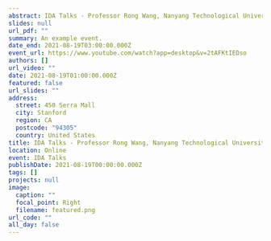 ```yaml
---
abstract: IDA Talks - Professor Rong Wang, Nanyang Technological University of Singapore
slides: null
url_pdf: ""
summary: An example event.
date_end: 2021-08-19T03:00:00.000Z
event_url: https://www.youtube.com/watch?app=desktop&v=2tAFKtIEDso
authors: []
url_video: ""
date: 2021-08-19T01:00:00.000Z
featured: false
url_slides: ""
address:
  street: 450 Serra Mall
  city: Stanford
  region: CA
  postcode: "94305"
  country: United States
title: IDA Talks - Professor Rong Wang, Nanyang Technological University of Singapore
location: Online
event: IDA Talks
publishDate: 2021-08-19T00:00:00.000Z
tags: []
projects: null
image:
  caption: ""
  focal_point: Right
  filename: featured.png
url_code: ""
all_day: false
---
```

